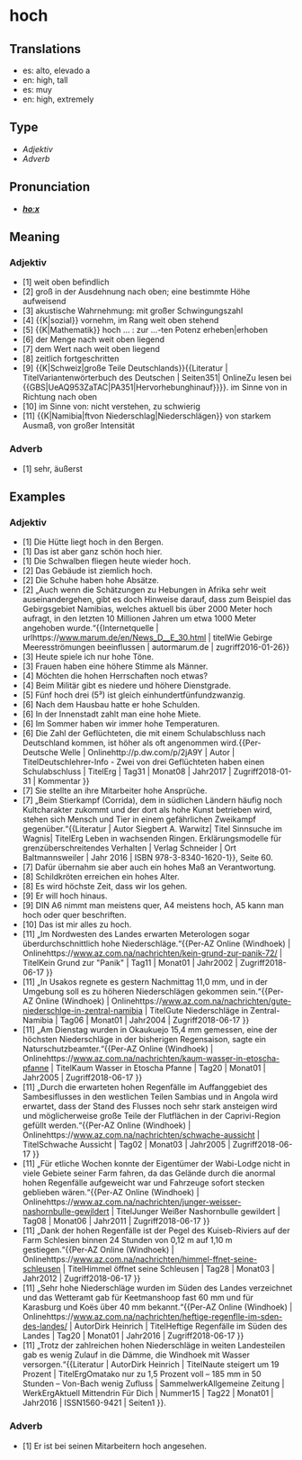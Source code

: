 # hoch
## Translations
- es: alto, elevado a
- en: high, tall
- es: muy
- en: high, extremely
## Type
- _Adjektiv_
- _Adverb_
## Pronunciation
- **_[hoːx](https://commons.wikimedia.org/wiki/File:De-hoch.ogg)_**
## Meaning
### Adjektiv
- [1] weit oben befindlich
- [2] groß in der Ausdehnung nach oben; eine bestimmte Höhe aufweisend
- [3] akustische Wahrnehmung: mit großer Schwingungszahl
- [4] {{K|sozial}} vornehm, im Rang weit oben stehend
- [5] {{K|Mathematik}} hoch … : zur …-ten Potenz erheben|erhoben
- [6] der Menge nach weit oben liegend
- [7] dem Wert nach weit oben liegend
- [8] zeitlich fortgeschritten
- [9] {{K|Schweiz|große Teile Deutschlands}}<ref>{{Literatur | TitelVariantenwörterbuch des Deutschen | Seiten351| OnlineZu lesen bei {{GBS|UeAQ953ZaTAC|PA351|Hervorhebunghinauf}}}}.</ref> im Sinne von in Richtung nach oben
- [10] im Sinne von: nicht verstehen, zu schwierig
- [11] {{K|Namibia|ftvon Niederschlag|Niederschlägen}} von starkem Ausmaß, von großer Intensität
### Adverb
- [1] sehr, äußerst
## Examples
### Adjektiv
- [1] Die Hütte liegt hoch in den Bergen.
- [1] Das ist aber ganz schön hoch hier.
- [1] Die Schwalben fliegen heute wieder hoch.
- [2] Das Gebäude ist ziemlich hoch.
- [2] Die Schuhe haben hohe Absätze.
- [2] „Auch wenn die Schätzungen zu Hebungen in Afrika sehr weit auseinandergehen, gibt es doch Hinweise darauf, dass zum Beispiel das Gebirgsgebiet Namibias, welches aktuell bis über 2000 Meter hoch aufragt, in den letzten 10 Millionen Jahren um etwa 1000 Meter angehoben wurde.“<ref>{{Internetquelle | urlhttps://www.marum.de/en/News_D__E_30.html | titelWie Gebirge Meeresströmungen beeinflussen | autormarum.de | zugriff2016-01-26}}</ref>
- [3] Heute spiele ich nur hohe Töne.
- [3] Frauen haben eine höhere Stimme als Männer.
- [4] Möchten die hohen Herrschaften noch etwas?
- [4] Beim Militär gibt es niedere und höhere Dienstgrade.
- [5] Fünf hoch drei (5³) ist gleich einhundertfünfundzwanzig.
- [6] Nach dem Hausbau hatte er hohe Schulden.
- [6] In der Innenstadt zahlt man eine hohe Miete.
- [6] Im Sommer haben wir immer hohe Temperaturen.
- [6] Die Zahl der Geflüchteten, die mit einem Schulabschluss nach Deutschland kommen, ist höher als oft angenommen wird.<ref>{{Per-Deutsche Welle | Onlinehttp://p.dw.com/p/2jA9Y | Autor | TitelDeutschlehrer-Info - Zwei von drei Geflüchteten haben einen Schulabschluss | TitelErg | Tag31 | Monat08 | Jahr2017 | Zugriff2018-01-31 | Kommentar }}</ref>
- [7] Sie stellte an ihre Mitarbeiter hohe Ansprüche.
- [7] „Beim Stierkampf (Corrida), dem in südlichen Ländern häufig noch Kultcharakter zukommt und der dort als hohe Kunst betrieben wird, stehen sich Mensch und Tier in einem gefährlichen Zweikampf gegenüber.“<ref>{{Literatur | Autor Siegbert A. Warwitz| Titel Sinnsuche im Wagnis| TitelErg Leben in wachsenden Ringen. Erklärungsmodelle für grenzüberschreitendes Verhalten | Verlag Schneider | Ort Baltmannsweiler | Jahr 2016 | ISBN 978-3-8340-1620-1}}, Seite 60.</ref>
- [7] Dafür übernahm sie aber auch ein hohes Maß an Verantwortung.
- [8] Schildkröten erreichen ein hohes Alter.
- [8] Es wird höchste Zeit, dass wir los gehen.
- [9] Er will hoch hinaus.
- [9] DIN A6 nimmt man meistens quer, A4 meistens hoch, A5 kann man hoch oder quer beschriften.
- [10] Das ist mir alles zu hoch.
- [11] „Im Nordwesten des Landes erwarten Meterologen sogar überdurchschnittlich hohe Niederschläge.“<ref>{{Per-AZ Online (Windhoek) | Onlinehttps://www.az.com.na/nachrichten/kein-grund-zur-panik-72/ | TitelKein Grund zur "Panik" | Tag11 | Monat01 | Jahr2002 | Zugriff2018-06-17 }}</ref>
- [11] „In Usakos regnete es gestern Nachmittag 11,0 mm, und in der Umgebung soll es zu höheren Niederschlägen gekommen sein.“<ref>{{Per-AZ Online (Windhoek) | Onlinehttps://www.az.com.na/nachrichten/gute-niederschlge-in-zentral-namibia | TitelGute Niederschläge in Zentral-Namibia | Tag06 | Monat01 | Jahr2004 | Zugriff2018-06-17 }}</ref>
- [11] „Am Dienstag wurden in Okaukuejo 15,4 mm gemessen, eine der höchsten Niederschläge in der bisherigen Regensaison, sagte ein Naturschutzbeamter.“<ref>{{Per-AZ Online (Windhoek) | Onlinehttps://www.az.com.na/nachrichten/kaum-wasser-in-etoscha-pfanne | TitelKaum Wasser in Etoscha Pfanne | Tag20 | Monat01 | Jahr2005 | Zugriff2018-06-17 }}</ref>
- [11] „Durch die erwarteten hohen Regenfälle im Auffanggebiet des Sambesiflusses in den westlichen Teilen Sambias und in Angola wird erwartet, dass der Stand des Flusses noch sehr stark ansteigen wird und möglicherweise große Teile der Flutflächen in der Caprivi-Region gefüllt werden.“<ref>{{Per-AZ Online (Windhoek) | Onlinehttps://www.az.com.na/nachrichten/schwache-aussicht | TitelSchwache Aussicht | Tag02 | Monat03 | Jahr2005 | Zugriff2018-06-17 }}</ref>
- [11] „Für etliche Wochen konnte der Eigentümer der Wabi-Lodge nicht in viele Gebiete seiner Farm fahren, da das Gelände durch die anormal hohen Regenfälle aufgeweicht war und Fahrzeuge sofort stecken geblieben wären.“<ref>{{Per-AZ Online (Windhoek) | Onlinehttps://www.az.com.na/nachrichten/junger-weisser-nashornbulle-gewildert | TitelJunger Weißer Nashornbulle gewildert | Tag08 | Monat06 | Jahr2011 | Zugriff2018-06-17 }}</ref>
- [11] „Dank der hohen Regenfälle ist der Pegel des Kuiseb-Riviers auf der Farm Schlesien binnen 24 Stunden von 0,12 m auf 1,10 m gestiegen.“<ref>{{Per-AZ Online (Windhoek) | Onlinehttps://www.az.com.na/nachrichten/himmel-ffnet-seine-schleusen | TitelHimmel öffnet seine Schleusen | Tag28 | Monat03 | Jahr2012 | Zugriff2018-06-17 }}</ref>
- [11] „Sehr hohe Niederschläge wurden im Süden des Landes verzeichnet und das Wetteramt gab für Keetmanshoop fast 60 mm und für Karasburg und Koës über 40 mm bekannt.“<ref>{{Per-AZ Online (Windhoek) | Onlinehttps://www.az.com.na/nachrichten/heftige-regenflle-im-sden-des-landes/ | AutorDirk Heinrich | TitelHeftige Regenfälle im Süden des Landes | Tag20 | Monat01 | Jahr2016 | Zugriff2018-06-17 }}</ref>
- [11] „Trotz der zahlreichen hohen Niederschläge in weiten Landesteilen gab es wenig Zulauf in die Dämme, die Windhoek mit Wasser versorgen.“<ref>{{Literatur | AutorDirk Heinrich | TitelNaute steigert um 19 Prozent | TitelErgOmatako nur zu 1,5 Prozent voll – 185 mm in 50 Stunden – Von-Bach wenig Zufluss | SammelwerkAllgemeine Zeitung | WerkErgAktuell Mittendrin Für Dich | Nummer15 | Tag22 | Monat01 | Jahr2016 | ISSN1560-9421 | Seiten1 }}.</ref>
### Adverb
- [1] Er ist bei seinen Mitarbeitern hoch angesehen.
